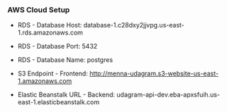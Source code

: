 ### AWS Cloud Setup

- RDS - Database Host: database-1.c28dxy2jjvpg.us-east-1.rds.amazonaws.com
- RDS - Database Port: 5432
- RDS - Database Name: postgres

- S3 Endpoint - Frontend: http://menna-udagram.s3-website-us-east-1.amazonaws.com

- Elastic Beanstalk URL - Backend: udagram-api-dev.eba-apxsfuih.us-east-1.elasticbeanstalk.com